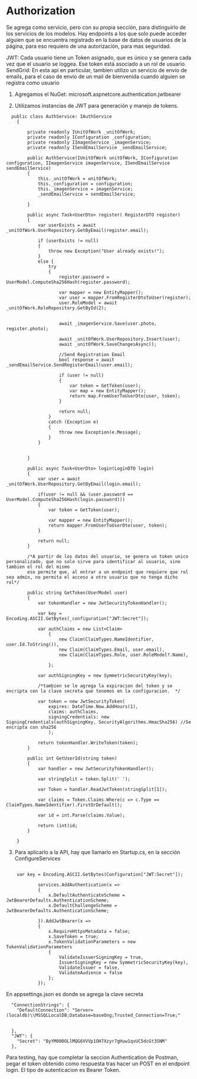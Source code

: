 # Authorization
Se agrega como servicio, pero con su propia sección, para distinguirlo de los servicios de los modelos.
Hay endpoints a los que solo puede acceder alguien que se encuentra registrado en la base de datos de usuarios de la página, para eso requiero de una autorización, para mas seguridad.

JWT: Cada usuario tiene un Token asignado, que es único y se genera cada vez que el usuario se loggea. Ese token está asociado a un rol de usuario.
SendGrid: En esta api en particular, tambien utilizo un servicio de envío de emails, para el caso de envío de un mail de bienvenida cuando alguien se registra como usuario

1) Agregamos el NuGet: microsoft.aspnetcore.authentication.jwtbearer

2) Utilizamos instancias de JWT para generación y manejo de tokens.

```
  public class AuthService: IAuthService
    {

        private readonly IUnitOfWork _unitOfWork;
        private readonly IConfiguration _configuration;
        private readonly IImagenService _imagenService;
        private readonly ISendEmailService _sendEmailService;

        public AuthService(IUnitOfWork unitOfWork, IConfiguration configuration, IImagenService imagenService, ISendEmailService sendEmailService)
        {
            this._unitOfWork = unitOfWork;
            this._configuration = configuration;
            this._imagenService = imagenService;
            _sendEmailService = sendEmailService;

        }

        public async Task<UserDto> register( RegisterDTO register)
        {
            var userExists = await _unitOfWork.UserRepository.GetByEmail(register.email);

            if (userExists != null)
            {
                throw new Exception("User already exists!");
            }
            else {
                try
                {
                    register.password = UserModel.ComputeSha256Hash(register.password);

                    var mapper = new EntityMapper();
                    var user = mapper.FromRegisterDtoToUser(register);
                    user.RoleModel = await _unitOfWork.RoleRepository.GetById(2);

                   
                    await _imagenService.Save(user.photo, register.photo);

                    await _unitOfWork.UserRepository.Insert(user);
                    await _unitOfWork.SaveChangesAsync();

                    //Send Registration Email
                    bool response = await _sendEmailService.SendRegisterEmail(user.email);

                    if (user != null)
                    {
                        var token = GetToken(user);
                        var map = new EntityMapper();
                        return map.FromUserToUserDto(user, token);
                    }

                    return null;
                }
                catch (Exception e)
                {
                    throw new Exception(e.Message);
                }
            }
             
           
        }

        public async Task<UserDto> login(LoginDTO login)
        {
            var user = await _unitOfWork.UserRepository.GetByEmail(login.email);  

            if(user != null && (user.password == UserModel.ComputeSha256Hash(login.password)))
            {
                var token = GetToken(user);

                var mapper = new EntityMapper();
                return mapper.FromUserToUserDto(user, token);
            }

            return null;
        }
        
        /*A partir de los datos del usuario, se genera un token unico personalizado, que no solo sirve para identificar al usuario, sino tambien el rol del mismo
        eso permite que, al entrar a un endpoint que requiere que rol sea admin, no permita el acceso a otro usuario que no tenga dicho rol*/
        
        public string GetToken(UserModel user)
        {
            var tokenHandler = new JwtSecurityTokenHandler();

            var key = Encoding.ASCII.GetBytes(_configuration["JWT:Secret"]);

            var authClaims = new List<Claim>
                {
                    new Claim(ClaimTypes.NameIdentifier, user.Id.ToString()),
                    new Claim(ClaimTypes.Email, user.email),
                    new Claim(ClaimTypes.Role, user.RoleModel?.Name),

                };

            var authSigningKey = new SymmetricSecurityKey(key);
            
            /*tambien se le agrega la expiracion del token y se encripta con la clave secreta que tenemos en la configuracion.  */

            var token = new JwtSecurityToken(
                expires: DateTime.Now.AddHours(1),
                claims: authClaims,
                signingCredentials: new SigningCredentials(authSigningKey, SecurityAlgorithms.HmacSha256) //Se encripta con sha256
                );

            return tokenHandler.WriteToken(token);
        }

        public int GetUserId(string token)
        {
            var handler = new JwtSecurityTokenHandler();

            var stringSplit = token.Split(' ');

            var Token = handler.ReadJwtToken(stringSplit[1]);

            var claims = Token.Claims.Where(c => c.Type == ClaimTypes.NameIdentifier).FirstOrDefault();

            var id = int.Parse(claims.Value);

            return (int)id;
        }

    }

```

3) Para aplicarlo a la API, hay que llamarlo en Startup.cs, en la sección ConfigureServices

```
  
    var key = Encoding.ASCII.GetBytes(Configuration["JWT:Secret"]);

            services.AddAuthentication(x =>
            {
                x.DefaultAuthenticateScheme = JwtBearerDefaults.AuthenticationScheme;
                x.DefaultChallengeScheme = JwtBearerDefaults.AuthenticationScheme;

            }).AddJwtBearer(x =>
            {
                x.RequireHttpsMetadata = false;
                x.SaveToken = true;
                x.TokenValidationParameters = new TokenValidationParameters
                {
                    ValidateIssuerSigningKey = true,
                    IssuerSigningKey = new SymmetricSecurityKey(key),
                    ValidateIssuer = false,
                    ValidateAudience = false
                };
            });

```
En appsettings.json es donde se agrega la clave secreta

```
  "ConnectionStrings": {
    "DefaultConnection": "Server=(localdb)\\MSSQLLocalDB;Database=baseOng;Trusted_Connection=True;"


  },
  "JWT": {
    "Secret": "ByYM000OLlMQG6VVVp1OH7Xzyr7gHuw1qvUC5dcGt3SNM"
  },
```

Para testing, hay que completar la seccion Authentication de Postman, pegar el token obtenido como respuesta tras hacer un POST en el endpoint login. El tipo de autenticacion es Bearer Token.
